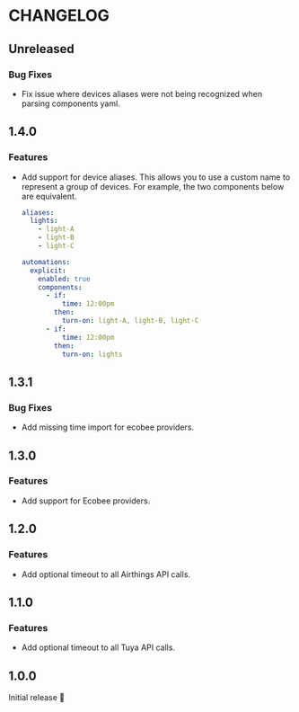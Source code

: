 # CHANGELOG

## Unreleased
### Bug Fixes
+ Fix issue where devices aliases were not being recognized when parsing
  components yaml.

## 1.4.0
### Features
+ Add support for device aliases. This allows you to use a custom name to
  represent a group of devices. For example, the two components below are
  equivalent.
    ```yaml
    aliases:
      lights:
        - light-A
        - light-B
        - light-C

    automations:
      explicit:
        enabled: true
        components:
          - if:
              time: 12:00pm
            then:
              turn-on: light-A, light-B, light-C
          - if:
              time: 12:00pm
            then:
              turn-on: lights
    ```

## 1.3.1
### Bug Fixes
+ Add missing time import for ecobee providers.

## 1.3.0
### Features
+ Add support for Ecobee providers.

## 1.2.0
### Features
+ Add optional timeout to all Airthings API calls.

## 1.1.0
### Features
+ Add optional timeout to all Tuya API calls.

## 1.0.0
Initial release :tada:
